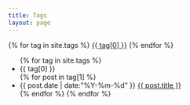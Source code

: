 ```yaml
---
title: Tags
layout: page
---
```


<div id='tag_cloud'>
{% for tag in site.tags %}
<a href="#{{ tag[0] }}" title="{{ tag[0] }}" rel="{{ tag[1].size }}">{{ tag[0] }}</a>
{% endfor %}
</div>

<ul class="listing">
{% for tag in site.tags %}
  <li class="listing-seperator" id="{{ tag[0] }}">{{ tag[0] }}</li>
{% for post in tag[1] %}
  <li class="listing-item">
  <time datetime="{{ post.date | date:"%Y-%m-%d" }}">{{ post.date | date:"%Y-%m-%d" }}</time>
  <a href="/Kevin{{ post.url }}" title="{{ post.title }}" class="listing-item-a">{{ post.title }}</a>
  </li>
{% endfor %}
{% endfor %}
</ul>

<script src="/medias/js/jquery-1.7.1.min.js" type="text/javascript" charset="utf-8"></script> 
<script src="/medias/js/jquery.tagcloud.js" type="text/javascript" charset="utf-8"></script> 
<script language="javascript">
    $.fn.tagcloud.defaults = {
        size: {start: 14, end: 42, unit: 'px'},
        color: {start: '#ACE6E6', end: '#226666'}
    };
    $(function () {
    var recentColor, recentSize;
        $('#tag_cloud a')
            .tagcloud()
            .mouseover(function(){
                var thiz = $(this);
                recentColor = thiz.css('color');
                //recentSize = thiz.css('font-size');
                thiz.css({'color': '#226666'});
            })
            .mouseout(function(){
                $(this).css({'color': recentColor});
            });
    });
</script>
